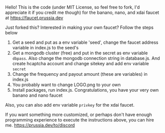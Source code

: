 Hello! This is the code (under MIT License, so feel free to fork, I'd appreciate it if you credit me though) for the banano, nano, and xdai faucet at https://faucet.prussia.dev

Just forked this? Interested in making your own faucet? Follow the steps below

1. Get a seed and put as a env variable 'seed', change the faucet address variable in index.js to the seed's
2. Get a mongodb cluster (free) and put in the secret as env variable `dbpass`. Also change the mongodb connection string in database.js. And create hcaptcha account and change sitekey and add env variable `secret`
3. Change the frequency and payout amount (these are variables) in index.js
4. You probably want to change LOGO.png to your own
5. Install packages, run index.js. Congratulations, you have your very own banano and nano faucet

Also, you can also add env variable `privkey` for the xdai faucet.

If you want something more customized, or perhaps don't have enough programming experience to execute the instructions above, you can hire me. https://prussia.dev/to/discord